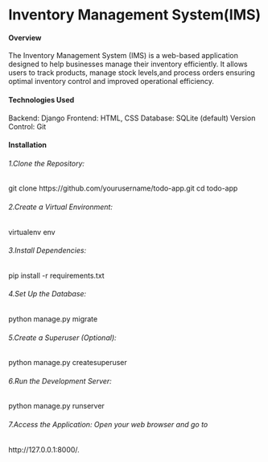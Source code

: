 <h1>Inventory Management System(IMS)</h1>

<h4>Overview</h4>
<p>The Inventory Management System (IMS) is a web-based application designed to help businesses manage their inventory efficiently. It allows users to track products, manage stock levels,and process orders ensuring optimal inventory control and improved operational efficiency.</p>

<h4>Technologies Used</h4>
Backend: Django
Frontend: HTML, CSS
Database: SQLite (default) 
Version Control: Git

<h4>Installation</h4>
<h6>1.Clone the Repository:</h6>
git clone https://github.com/yourusername/todo-app.git
cd todo-app

<h6>2.Create a Virtual Environment:</h6>
virtualenv env

<h6>3.Install Dependencies:</h6>
pip install -r requirements.txt

<h6>4.Set Up the Database:</h6>
python manage.py migrate

<h6>5.Create a Superuser (Optional):</h6>
python manage.py createsuperuser

<h6>6.Run the Development Server:</h6>
python manage.py runserver

<h6>7.Access the Application: Open your web browser and go to</h6>
 http://127.0.0.1:8000/.